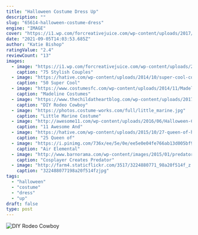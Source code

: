 ```yaml
---
title: "Halloween Costume Dress Up"
description: ""
slug: "65614-halloween-costume-dress"
engine: "IMAGE"
cover: "https://i1.wp.com/forcreativejuice.com/wp-content/uploads/2017/09/72-couple-costume-ideas-for-halloween.jpg?fit=600%2C829&ssl=1"
date: "2021-09-05T14:03:53.685Z"
author: "Katie Bishop"
ratingValue: "2.4"
reviewCount: "13"
images:
  - image: "https://i1.wp.com/forcreativejuice.com/wp-content/uploads/2017/09/72-couple-costume-ideas-for-halloween.jpg?fit=600%2C829&ssl=1"
    caption: "75 Stylish Couples"
  - image: "https://hative.com/wp-content/uploads/2014/10/super-cool-costume-ideas/30-batwoman-costume.jpg"
    caption: "50 Super Cool"
  - image: "https://www.costumesfc.com/wp-content/uploads/2014/11/Madeline-Halloween-Costume.jpg"
    caption: "Madeline Costumes"
  - image: "https://www.thechildatheartblog.com/wp-content/uploads/2017/09/diy-rodeo-cowboy-bull-rider-halloween-costume-idea-2-740x1110.jpg"
    caption: "DIY Rodeo Cowboy"
  - image: "https://photos.costume-works.com/full/little_marine.jpg"
    caption: "Little Marine Costume"
  - image: "http://awesome11.com/wp-content/uploads/2016/06/Halloween-Costume-Ideas-for-Kids.jpg"
    caption: "11 Awesome And"
  - image: "https://hative.com/wp-content/uploads/2015/10/27-queen-of-hearts-costume-ideas-and-diy-tutorials.jpg"
    caption: "25 Queen of"
  - image: "https://i.pinimg.com/736x/ee/5e/0e/ee5e0e04fe766ab13d005bf90c1a0a31--air-element-costume--elements.jpg"
    caption: "Air Elemental"
  - image: "http://www.barnorama.com/wp-content/images/2015/01/predator_costume/32-predator_costume.jpg"
    caption: "Cosplayer Creates Predator"
  - image: "http://farm4.staticflickr.com/3517/3224880771_98a20f514f_z.jpg"
    caption: "322488077198a20f514fzjpg"
tags:
  - "halloween"
  - "costume"
  - "dress"
  - "up"
draft: false
type: post
---
```



![DIY Rodeo Cowboy](https://www.thechildatheartblog.com/wp-content/uploads/2017/09/diy-rodeo-cowboy-bull-rider-halloween-costume-idea-2-740x1110.jpg "DIY Rodeo Cowboy")


<!--inArticleAds-->

<!--galleryOne-->


<!--inArticleAds-->

<!--galleryTwo-->


<!--galleryThree-->

